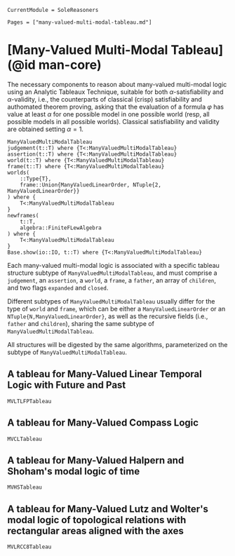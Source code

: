 ```@meta
CurrentModule = SoleReasoners
```

```@contents
Pages = ["many-valued-multi-modal-tableau.md"]
```

# [Many-Valued Multi-Modal Tableau](@id man-core)

The necessary components to reason about many-valued multi-modal logic using an Analytic Tableaux Technique, suitable for both $\alpha$-satisfiability and $\alpha$-validity, i.e., the counterparts of classical (crisp) satisfiability and authomated theorem proving, asking that the evaluation of a formula $\varphi$ has value at least $\alpha$ for one  possible model in one possible world (resp, all possible models in all possible worlds). Classical satisfiability and validity are obtained setting $\alpha=1$.

```@docs
ManyValuedMultiModalTableau
judgement(t::T) where {T<:ManyValuedMultiModalTableau}
assertion(t::T) where {T<:ManyValuedMultiModalTableau}
world(t::T) where {T<:ManyValuedMultiModalTableau}
frame(t::T) where {T<:ManyValuedMultiModalTableau}
worlds(
    ::Type{T},
    frame::Union{ManyValuedLinearOrder, NTuple{2, ManyValuedLinearOrder}}
) where {
    T<:ManyValuedMultiModalTableau
}
newframes(
    t::T,
    algebra::FiniteFLewAlgebra
) where {
    T<:ManyValuedMultiModalTableau
}
Base.show(io::IO, t::T) where {T<:ManyValuedMultiModalTableau}
```

Each many-valued multi-modal logic is associated with a specific tableau
structure subtype of `ManyValuedMultiModalTableau`, and must comprise a
`judgement`, an `assertion`, a `world`, a `frame`, a `father`, an array of
`children`, and two flags `expanded` and `closed`.

Different subtypes of `ManyValuedMultiModalTableau` usually differ for the type
of `world` and `frame`, which can be either a `ManyValuedLinearOrder` or an
`NTuple{N,ManyValuedLinearOrder}`, as well as the recursive fields (i.e., 
`father` and `children`), sharing the same subtype of 
`ManyValuedMultiModalTableau`.

All structures will be digested by the same algorithms, parameterized on the
subtype of `ManyValuedMultiModalTableau`.

## A tableau for Many-Valued Linear Temporal Logic with Future and Past

```@docs
MVLTLFPTableau
```

## A tableau for Many-Valued Compass Logic

```@docs
MVCLTableau
```

## A tableau for Many-Valued Halpern and Shoham's modal logic of time

```@docs
MVHSTableau
```

## A tableau for Many-Valued Lutz and Wolter's modal logic of topological   relations with rectangular areas aligned with the axes

```@docs
MVLRCC8Tableau
```
